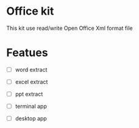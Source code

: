 # Office kit
This kit use read/write Open Office Xml format file

# Featues
- [ ] word extract
- [ ] excel extract
- [ ] ppt extract
- [ ] terminal app
- [ ] desktop app

